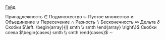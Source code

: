 [Гайд](https://math.meta.stackexchange.com/questions/5020/mathjax-basic-tutorial-and-quick-reference)

Принадлежность $\in$
Подмножество $\subset$
Пустое множество $\emptyset$
Объединение $\cup$
Пересечение $\cap$
Разность $\backslash$
Бесконечность $\infty$
Дельта $\delta$
Скобки $\left. \begin{array}{l} smth \\ smth \end{array} \right\}$ 
Скобки слева $\begin{cases} smth \\ smth \end{cases}$ 
$\sim$
